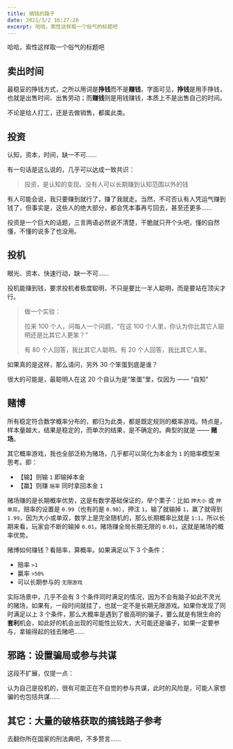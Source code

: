 ```yaml
---
title: 搞钱的路子
date: 2021/3/2 16:27:28
excerpt: 哈哈，索性这样取一个俗气的标题吧
---
```


哈哈，索性这样取一个俗气的标题吧




## 卖出时间

最稳妥的挣钱方式，之所以用词是**挣钱**而不是**赚钱**，字面可见，**挣钱**是用手挣钱，也就是出售时间、出售劳动；而**赚钱**则是用钱赚钱，本质上不是出售自己的时间。

不论是给人打工，还是去做销售，都属此类。




## 投资

认知，资本，时间，缺一不可……

有一句话是这么说的，几乎可以达成一致共识：

> 投资，是认知的变现。没有人可以长期赚到认知范围以外的钱

有人可能会说，我只要赚到就行了，赚了我就走。当然，不可否认有人凭运气赚到钱了，但事实是，这些人的绝大部分，都会凭本事再亏回去，甚至还更多……

投资是一个巨大的话题，三言两语必然说不清楚，干脆就只开个头吧，懂的自然懂，不懂的说多了也没用。




## 投机

眼光、资本、快速行动，缺一不可……

投机能赚到钱，要求投机者极度聪明，不只是要比一半人聪明，而是要站在顶尖才行。

> 做一个实验：
>
> 拉来 100 个人，问每人一个问题，“在这 100 个人里，你认为你比其它人聪明还是比其它人更笨？”
>
> 有 80 个人回答，我比其它人聪明。有 20 个人回答，我比其它人笨。

如果真的是这样，那么请问，另外 30 个笨蛋到底是谁？

很大的可能是，最聪明人在这 20 个自认为是“笨蛋”里，仅因为 —— “自知”




## 赌博

所有稳定符合数学概率分布的，都归为此类，都是既定规则的概率游戏。特点是，样本量越大，结果是稳定的，而单次的结果，是不确定的。典型的就是 —— **赌场**。

其它概率游戏，我也全部泛称为赌场，几乎都可以简化为本金为 `1` 的赔率模型来思考。即：

- 【输】则输 `1` 即输掉本金
- 【赢】则赚 `赔率` 同时拿回本金 `1`

赌场赚的是长期概率优势，这是有数学基础保证的，举个栗子：比如 `押大小` 或 `押单双`，赔率的设置是 `0.99`（也有的是 `0.98`），押注 `1`，输了就输掉 `1`，赢了就得到 `1.99`，因为大小或单双，数学上是完全随机的，那么长期概率比就是 `1:1`，所以长期来看，玩家会不断的输掉 `0.01`，赌场赚全局长期无限的 `0.01`，这就是赌场的概率优势。

赌博如何赚钱？看赔率，算概率。如果满足以下 3 个条件：

- 赔率 `>1`
- 赢率 `>50%`
- 可以长期参与的 `无限游戏`
  

实际场景中，几乎不会有 3 个条件同时满足的情况，因为不会有脑子如此不灵光的赌场，如果有，一段时间就挂了，也就一定不是长期无限游戏。如果你发现了同时满足以上 3 个条件，那么大概率是遇到了极高明的骗子，要么就是有限生命的**套利**机会，如此好的机会出现的可能性比较大，大可能还是骗子，如果一定要参与，拿输得起的钱去赌吧……




## 邪路：设置骗局或参与共谋

这段不扩展，仅提一点：

认为自己是投机的，很有可能正在不自觉的参与共谋，此时的风险是，可能人家想骗的也包括共谋……



## 其它：大量的破格获取的搞钱路子参考

去翻你所在国家的刑法典吧，不多赘言……



